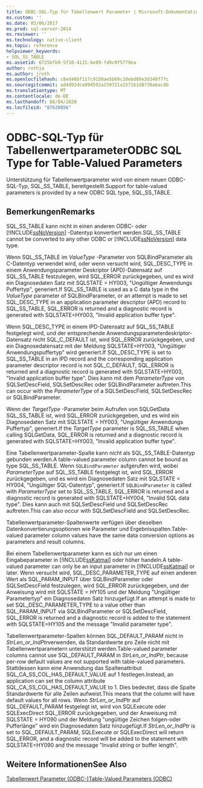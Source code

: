 ```yaml
---
title: ODBC-SQL-Typ für Tabellenwert Parameter | Microsoft-Dokumentation
ms.custom: ''
ms.date: 03/06/2017
ms.prod: sql-server-2014
ms.reviewer: ''
ms.technology: native-client
ms.topic: reference
helpviewer_keywords:
- SQL_SS_TABLE
ms.assetid: 6725bfb9-5f10-4115-be09-fd9c9f5779ea
author: rothja
ms.author: jroth
ms.openlocfilehash: c8ed46bf117c9158ae5b60c10ebd89e3d348f77c
ms.sourcegitcommit: ad4d92dce894592a259721a1571b1d8736abacdb
ms.translationtype: MT
ms.contentlocale: de-DE
ms.lasthandoff: 08/04/2020
ms.locfileid: "87620856"
---
```

# <a name="odbc-sql-type-for-table-valued-parameters"></a><span data-ttu-id="5ecfa-102">ODBC-SQL-Typ für Tabellenwertparameter</span><span class="sxs-lookup"><span data-stu-id="5ecfa-102">ODBC SQL Type for Table-Valued Parameters</span></span>
  <span data-ttu-id="5ecfa-103">Unterstützung für Tabellenwertparameter wird von einem neuen ODBC-SQL-Typ, SQL_SS_TABLE, bereitgestellt.</span><span class="sxs-lookup"><span data-stu-id="5ecfa-103">Support for table-valued parameters is provided by a new ODBC SQL type, SQL_SS_TABLE.</span></span>  
  
## <a name="remarks"></a><span data-ttu-id="5ecfa-104">Bemerkungen</span><span class="sxs-lookup"><span data-stu-id="5ecfa-104">Remarks</span></span>  
 <span data-ttu-id="5ecfa-105">SQL_SS_TABLE kann nicht in einen anderen ODBC- oder [!INCLUDE[ssNoVersion](../../includes/ssnoversion-md.md)] -Datentyp konvertiert werden.</span><span class="sxs-lookup"><span data-stu-id="5ecfa-105">SQL_SS_TABLE cannot be converted to any other ODBC or [!INCLUDE[ssNoVersion](../../includes/ssnoversion-md.md)] data type.</span></span>  
  
 <span data-ttu-id="5ecfa-106">Wenn SQL_SS_TABLE im *ValueType* -Parameter von SQLBindParameter als C-Datentyp verwendet wird, oder wenn versucht wird, SQL_DESC_TYPE in einem Anwendungsparameter Deskriptor (APD)-Datensatz auf SQL_SS_TABLE festzulegen, wird SQL_ERROR zurückgegeben, und es wird ein Diagnosedaten Satz mit SQLSTATE = HY003, "Ungültiger Anwendungs Puffertyp", generiert.</span><span class="sxs-lookup"><span data-stu-id="5ecfa-106">If SQL_SS_TABLE is used as a C data type in the *ValueType* parameter of SQLBindParameter, or an attempt is made to set SQL_DESC_TYPE in an application parameter descriptor (APD) record to SQL_SS_TABLE, SQL_ERROR is returned and a diagnostic record is generated with SQLSTATE=HY003, "Invalid application buffer type".</span></span>  
  
 <span data-ttu-id="5ecfa-107">Wenn SQL_DESC_TYPE in einem IPD-Datensatz auf SQL_SS_TABLE festgelegt wird, und der entsprechende Anwendungsparameterdeskriptor-Datensatz nicht SQL_C_DEFAULT ist, wird SQL_ERROR zurückgegeben, und ein Diagnosedatensatz mit der Meldung SQLSTATE=HY003, "Ungültiger Anwendungspuffertyp" wird generiert.</span><span class="sxs-lookup"><span data-stu-id="5ecfa-107">If SQL_DESC_TYPE is set to SQL_SS_TABLE in an IPD record and the corresponding application parameter descriptor record is not SQL_C_DEFAULT, SQL_ERROR is returned and a diagnostic record is generated with SQLSTATE=HY003, "Invalid application buffer type".</span></span> <span data-ttu-id="5ecfa-108">Dies kann mit dem *ParameterType* von SQLSetDescField, SQLSetDescRec oder SQLBindParameter auftreten.</span><span class="sxs-lookup"><span data-stu-id="5ecfa-108">This can occur with the *ParameterType* of a SQLSetDescField, SQLSetDescRec or SQLBindParameter.</span></span>  
  
 <span data-ttu-id="5ecfa-109">Wenn der *TargetType* -Parameter beim Aufrufen von SQLGetData SQL_SS_TABLE ist, wird SQL_ERROR zurückgegeben, und es wird ein Diagnosedaten Satz mit SQLSTATE = HY003, "Ungültiger Anwendungs Puffertyp", generiert.</span><span class="sxs-lookup"><span data-stu-id="5ecfa-109">If the *TargetType* parameter is SQL_SS_TABLE when calling SQLGetData, SQL_ERROR is returned and a diagnostic record is generated with SQLSTATE=HY003, "Invalid application buffer type".</span></span>  
  
 <span data-ttu-id="5ecfa-110">Eine Tabellenwertparameter-Spalte kann nicht als SQL_SS_TABLE-Datentyp gebunden werden.</span><span class="sxs-lookup"><span data-stu-id="5ecfa-110">A table-valued parameter column cannot be bound as type SQL_SS_TABLE.</span></span> <span data-ttu-id="5ecfa-111">Wenn `SQLBindParameter` aufgerufen wird, wobei *ParameterType* auf SQL_SS_TABLE festgelegt ist, wird SQL_ERROR zurückgegeben, und es wird ein Diagnosedaten Satz mit SQLSTATE = HY004, "Ungültiger SQL-Datentyp", generiert.</span><span class="sxs-lookup"><span data-stu-id="5ecfa-111">If `SQLBindParameter` is called with *ParameterType* set to SQL_SS_TABLE, SQL_ERROR is returned and a diagnostic record is generated with SQLSTATE=HY004, "Invalid SQL data type".</span></span> <span data-ttu-id="5ecfa-112">Dies kann auch mit SQLSetDescField und SQLSetDescRec auftreten.</span><span class="sxs-lookup"><span data-stu-id="5ecfa-112">This can also occur with SQLSetDescField and SQLSetDescRec.</span></span>  
  
 <span data-ttu-id="5ecfa-113">Tabellenwertparameter-Spaltenwerte verfügen über dieselben Datenkonvertierungsoptionen wie Parameter und Ergebnisspalten.</span><span class="sxs-lookup"><span data-stu-id="5ecfa-113">Table-valued parameter column values have the same data conversion options as parameters and result columns.</span></span>  
  
 <span data-ttu-id="5ecfa-114">Bei einem Tabellenwertparameter kann es sich nur um einen Eingabeparameter in [!INCLUDE[ssKatmai](../../includes/sskatmai-md.md)] oder höher handeln.</span><span class="sxs-lookup"><span data-stu-id="5ecfa-114">A table-valued parameter can only be an input parameter in [!INCLUDE[ssKatmai](../../includes/sskatmai-md.md)] or later.</span></span> <span data-ttu-id="5ecfa-115">Wenn versucht wird, SQL_DESC_PARAMETER_TYPE auf einen anderen Wert als SQL_PARAM_INPUT über SQLBindParameter oder SQLSetDescField festzulegen, wird SQL_ERROR zurückgegeben, und der Anweisung wird mit SQLSTATE = HY105 und der Meldung "Ungültiger Parametertyp" ein Diagnosedaten Satz hinzugefügt.</span><span class="sxs-lookup"><span data-stu-id="5ecfa-115">If an attempt is made to set SQL_DESC_PARAMETER_TYPE to a value other than SQL_PARAM_INPUT via SQLBindParameter or SQLSetDescField, SQL_ERROR is returned and a diagnostic record is added to the statement with SQLSTATE=HY105 and the message "Invalid parameter type".</span></span>  
  
 <span data-ttu-id="5ecfa-116">Tabellenwertparameter-Spalten können SQL_DEFAULT_PARAM nicht in *StrLen_or_IndPtr*verwenden, da Standardwerte pro Zeile nicht mit Tabellenwertparametern unterstützt werden.</span><span class="sxs-lookup"><span data-stu-id="5ecfa-116">Table-valued parameter columns cannot use SQL_DEFAULT_PARAM in *StrLen_or_IndPtr*, because per-row default values are not supported with table-valued parameters.</span></span> <span data-ttu-id="5ecfa-117">Stattdessen kann eine Anwendung das Spaltenattribut SQL_CA_SS_COL_HAS_DEFAULT_VALUE auf 1 festlegen.</span><span class="sxs-lookup"><span data-stu-id="5ecfa-117">Instead, an application can set the column attribute SQL_CA_SS_COL_HAS_DEFAULT_VALUE to 1.</span></span> <span data-ttu-id="5ecfa-118">Dies bedeutet, dass die Spalte Standardwerte für alle Zeilen aufweist.</span><span class="sxs-lookup"><span data-stu-id="5ecfa-118">This means that the column will have default values for all rows.</span></span> <span data-ttu-id="5ecfa-119">Wenn *StrLen_or_IndPtr* auf SQL_DEFAULT_PARAM festgelegt ist, wird von SQLExecute oder SQLExecDirect SQL_ERROR zurückgegeben, und der Anweisung mit SQLSTATE = HY090 und der Meldung "ungültige Zeichen folgen-oder Pufferlänge" wird ein Diagnosedaten Satz hinzugefügt.</span><span class="sxs-lookup"><span data-stu-id="5ecfa-119">If *StrLen_or_IndPtr* is set to SQL_DEFAULT_PARAM, SQLExecute or SQLExecDirect will return SQL_ERROR, and a diagnostic record will be added to the statement with SQLSTATE=HY090 and the message "Invalid string or buffer length".</span></span>  
  
## <a name="see-also"></a><span data-ttu-id="5ecfa-120">Weitere Informationen</span><span class="sxs-lookup"><span data-stu-id="5ecfa-120">See Also</span></span>  
 [<span data-ttu-id="5ecfa-121">Tabellenwert Parameter &#40;ODBC-&#41;</span><span class="sxs-lookup"><span data-stu-id="5ecfa-121">Table-Valued Parameters &#40;ODBC&#41;</span></span>](table-valued-parameters-odbc.md)  
  
  
